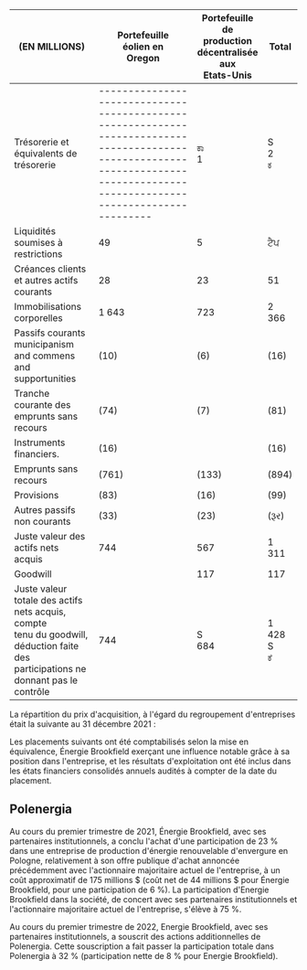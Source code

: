 | (EN MILLIONS)                                                                                                                            | Portefeuille<br>éolien en<br>Oregon                                                                                                                                            | Portefeuille de<br>production<br>décentralisée aux<br>Etats-Unis | Total         |
|------------------------------------------------------------------------------------------------------------------------------------------|--------------------------------------------------------------------------------------------------------------------------------------------------------------------------------|------------------------------------------------------------------|---------------|
| Trésorerie et équivalents de trésorerie                                                                                                  | ------------------------------------------------------------------------------------------------------------------------------------------------------------------------------ | ಕಾ<br>1                                                          | S<br>2<br>ಕ   |
| Liquidités soumises à restrictions                                                                                                       | 49                                                                                                                                                                             | 5                                                                | ਟੈਪ           |
| Créances clients et autres actifs courants                                                                                               | 28                                                                                                                                                                             | 23                                                               | 51            |
| Immobilisations corporelles                                                                                                              | 1 643                                                                                                                                                                          | 723                                                              | 2 366         |
| Passifs courants municipanism and commens and supportunities                                                                             | (10)                                                                                                                                                                           | (6)                                                              | (16)          |
| Tranche courante des emprunts sans recours                                                                                               | (74)                                                                                                                                                                           | (7)                                                              | (81)          |
| Instruments financiers.                                                                                                                  | (16)                                                                                                                                                                           |                                                                  | (16)          |
| Emprunts sans recours                                                                                                                    | (761)                                                                                                                                                                          | (133)                                                            | (894)         |
| Provisions                                                                                                                               | (83)                                                                                                                                                                           | (16)                                                             | (99)          |
| Autres passifs non courants                                                                                                              | (33)                                                                                                                                                                           | (23)                                                             | (રૂર)         |
| Juste valeur des actifs nets acquis                                                                                                      | 744                                                                                                                                                                            | 567                                                              | 1 311         |
| Goodwill                                                                                                                                 |                                                                                                                                                                                | 117                                                              | 117           |
| Juste valeur totale des actifs nets acquis, compte<br>tenu du goodwill, déduction faite des participations ne<br>donnant pas le contrôle | 744                                                                                                                                                                            | S<br>684                                                         | 1 428 S<br>ಕೆ |

La répartition du prix d'acquisition, à l'égard du regroupement d'entreprises était la suivante au 31 décembre 2021 :

Les placements suivants ont été comptabilisés selon la mise en équivalence, Énergie Brookfield exerçant une influence notable grâce à sa position dans l'entreprise, et les résultats d'exploitation ont été inclus dans les états financiers consolidés annuels audités à compter de la date du placement.

## Polenergia

Au cours du premier trimestre de 2021, Énergie Brookfield, avec ses partenaires institutionnels, a conclu l'achat d'une participation de 23 % dans une entreprise de production d'énergie renouvelable d'envergure en Pologne, relativement à son offre publique d'achat annoncée précédemment avec l'actionnaire majoritaire actuel de l'entreprise, à un coût approximatif de 175 millions \$ (coût net de 44 millions \$ pour Énergie Brookfield, pour une participation de 6 %). La participation d'Energie Brookfield dans la société, de concert avec ses partenaires institutionnels et l'actionnaire majoritaire actuel de l'entreprise, s'élève à 75 %.

Au cours du premier trimestre de 2022, Energie Brookfield, avec ses partenaires institutionnels, a souscrit des actions additionnelles de Polenergia. Cette souscription a fait passer la participation totale dans Polenergia à 32 % (participation nette de 8 % pour Energie Brookfield).